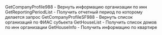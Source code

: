 GetCompanyProfile988 - Вернуть информацию организации по инн
GetReportingPeriodList - Получить отчетный период по которому делается запрос
GetCompanyProfileSF988 - Вернуть список организаций по ФИАС субьекта
GetHouseList - Получить список домов по инн организации
GetHouseInfo - Получить информацию по квартире
